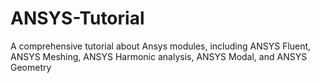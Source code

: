 # ANSYS-Tutorial
A comprehensive tutorial about Ansys modules, including ANSYS Fluent, ANSYS Meshing, ANSYS Harmonic analysis, ANSYS Modal, and ANSYS Geometry
